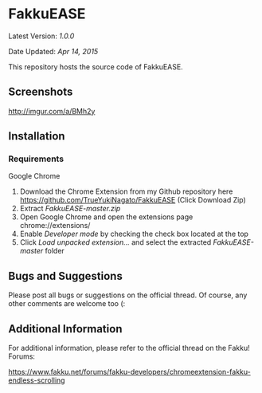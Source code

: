 # FakkuEASE
Latest Version: _1.0.0_

Date Updated: _Apr 14, 2015_

This repository hosts the source code of FakkuEASE. 

## Screenshots
http://imgur.com/a/BMh2y

## Installation
### Requirements
Google Chrome

1. Download the Chrome Extension from my Github repository here https://github.com/TrueYukiNagato/FakkuEASE (Click Download Zip)
2. Extract _FakkuEASE-master.zip_
3. Open Google Chrome and open the extensions page chrome://extensions/
4. Enable _Developer mode_ by checking the check box located at the top
5. Click _Load unpacked extension..._ and select the extracted _FakkuEASE-master_ folder 

## Bugs and Suggestions
Please post all bugs or suggestions on the official thread. Of course, any other comments are welcome too (:

## Additional Information
For additional information, please refer to the official thread on the Fakku! Forums:

https://www.fakku.net/forums/fakku-developers/chromeextension-fakku-endless-scrolling
